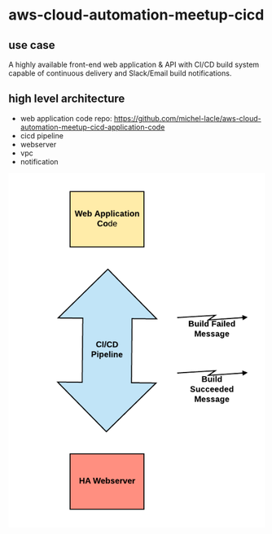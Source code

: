 # aws-cloud-automation-meetup-cicd

## use case

A highly available front-end web application & API with CI/CD build system capable of continuous delivery and Slack/Email build notifications. 

## high level architecture

* web application code repo: https://github.com/michel-lacle/aws-cloud-automation-meetup-cicd-application-code
* cicd pipeline
* webserver
* vpc
* notification

![logo](docs/cicd-architecture.png)